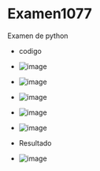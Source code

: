 # Examen1077
Examen de python
- codigo
- ![image](https://github.com/user-attachments/assets/17862dcd-07c6-43c4-bc75-307a2ba6e3fe)
- ![image](https://github.com/user-attachments/assets/9551d224-ed8c-4d14-8c34-9be29151b85a)
- ![image](https://github.com/user-attachments/assets/419bbfb3-f94b-4ba9-8a18-76b0ad3691c7)
- ![image](https://github.com/user-attachments/assets/36cf70d2-d907-45f8-bf20-d74e49422ba0)
- ![image](https://github.com/user-attachments/assets/771f0934-df1e-4277-922f-b8f2758504b9)

- Resultado
- ![image](https://github.com/user-attachments/assets/f15816ec-e605-4525-9edf-c5889c6d63ed)








